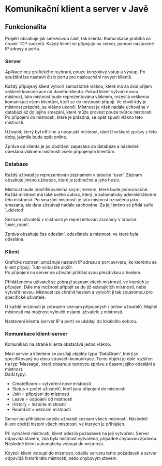# Komunikační klient a server v Javě

## Funkcionalita
Projekt obsahuje jak serverovou část, tak klienta.
Komunikace probíhá na úrovni TCP socketů. Každý klient se připojuje na server, pomocí nastavené IP adresy a portu.


### Server
Aplikace bez grafického rozhraní, pouze konzolový vstup a výstup.
Po spuštění lze nastavit číslo portu pro naslouchání nových klientů.

Každý připojený klient vytvoří samostatné vlákno, které má za úkol příjem veškeré komunikace od daného klienta.
Pokud klient vytvoří novou místnost, tato místnost bude reprezentována vláknem, rozesílá veškerou komunikaci všem klientům, kteří se do místnosti připojí.
Ve chvíli kdy je místnost prázdná, se vlákno ukončí. Místnost je však nadále uchována v databázi až do jejího smazání, které může provést pouze tvůrce místnosti.
Po připojení do místnosti, které je prázdná, se opět spustí vlákno této místnosti.

Uživatel, který byl off-line a neopustil místnost, obdrží veškeré zprávy z této doby, jakmile bude opět online.

Zpráva od klienta je po obdržení zapasána do databáze a následně odeslána vláknem místnosti všem připojeným klientům.

### Databáze
Každý uživatel je reprezentován záznamem v tabulce 'user'. Záznam obsahuje jméno uživatele, které je jedinečné a jeho heslo.
 
Místnost bude identifikovatelná svým jménem, které bude jednoznačné. 
Každá místnost má také svého autora, který je automaticky administrátorem této místnosti.
Po smazání místnosti je tato místnost označena jako smazaná, ale data zůstávají nadále zachována. Za její jméno se přidá sufix '_deleted'

Seznam uživatelů v místnosti je reprezentován záznamy v tabulce 'user_room'.  

Zpráva obsahuje čas odeslání, odesílatele a místnost, ve které byla odeslána.

### Klient
Grafické rozhraní umožnuje nastavit IP adresu a port serveru, ke kterému se klient připojí.
Tuto volbu lze uložit.  
Po připojení na server se uživatel přihlásí svou přezdívkou a heslem.  

Přihlášenému uživateli se zobrazí seznam všech místností, ve kterých je připojen. Dále má možnost připojit se do již existujících místností, nebo vytvořit novou.
Místnost lze chránit heslem a vytvořit ji tak soukromou pro specifické uživatele.

U každé místnosti je zobrazen seznam připojených / online uživatelů.
Majitel místnosti má možnost vyloučit ostatní uživatele z místnosti.

Nastavení klienta (server IP a port) se ukádají do lokálního soboru.

### Komunikace klient-server
Komunikaci na straně klienta obstarává jedno vlákno.

Mezi server a klientem se posílají objekty typu 'DataGram', který je specifikovaný na obou stranách komunikace.
Tento objekt je dále rozšířen na typ 'Message', která obsahuje textovou zprávu s časem jejího odeslání a místnost.  
Další typy:
 - CreateRoom = vytvoření nové místnosti
 - Status = počet uživatelů, kteří jsou připojeni do místnosti.
 - Join = připojení do místnosti
 - Leave = odpojení od místnosti
 - History = historie místnosti
 - RoomList = seznam místností

Server po přihlášení odešle uživateli seznam všech místností. 
Následně klient obdrží historii všech místností, ve kterých je přihlášen.

Při vytváření místnosti, klient odesílá požadavek na její vytvoření. Server odpovídá stavem, zda byla místnost vytvořena, případně chybovou zprávou.
Následně klient automaticky vstoupí do místnosti.

Kdykoli klient vstoupí do místnosti, odešle serveru tento požadavek a server odpovídá historií této místnosti, nebo chybovým stavem.
